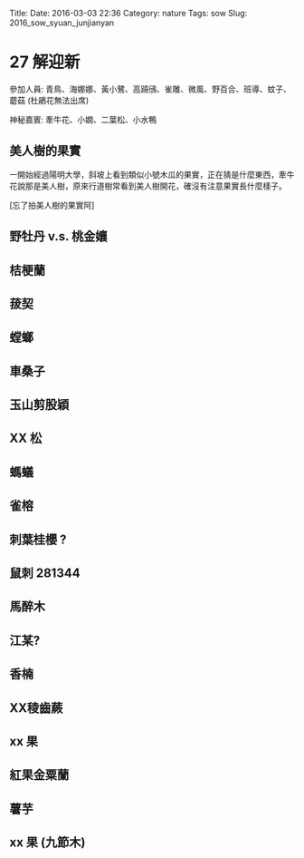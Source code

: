 Title:
Date: 2016-03-03 22:36
Category: nature
Tags: sow
Slug: 2016_sow_syuan_junjianyan

# 27 解迎新

參加人員: 青鳥、海娜娜、黃小鷺、高蹺鴴、雀雕、微風、野百合、班導、蚊子、蘑菇 (杜鵑花無法出席)

神秘嘉賓: 牽牛花、小嫺、二葉松、小水鴨


## 美人樹的果實

一開始經過陽明大學，斜坡上看到類似小號木瓜的果實，正在猜是什麼東西，牽牛花說那是美人樹，原來行道樹常看到美人樹開花，確沒有注意果實長什麼樣子。

[忘了拍美人樹的果實阿]

## 野牡丹 v.s. 桃金孃

## 桔梗蘭

## 菝契

## 螳螂

## 車桑子

## 玉山剪股穎

## XX 松

## 螞蟻

## 雀榕

## 刺葉桂櫻 ?

## 鼠刺 281344

## 馬醉木

## 江某?

## 香楠

## XX稜齒蕨

## xx 果

## 紅果金粟蘭

## 薯芋

## xx 果 (九節木)

